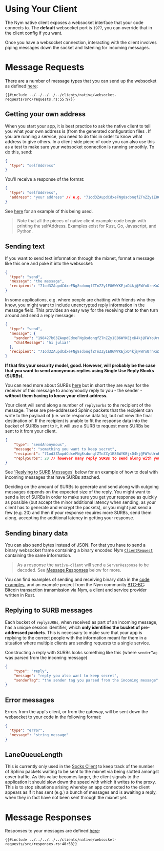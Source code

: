 # Using Your Client
The Nym native client exposes a websocket interface that your code connects to. The **default** websocket port is `1977`, you can override that in the client config if you want.

Once you have a websocket connection, interacting with the client involves piping messages down the socket and listening for incoming messages.

# Message Requests
There are a number of message types that you can send up the websocket as defined [here](https://github.com/nymtech/nym/blob/develop/clients/native/websocket-requests/src/requests.rs):

```rust,noplayground
{{#include ../../../../../clients/native/websocket-requests/src/requests.rs:55:97}}
```

## Getting your own address
When you start your app, it is best practice to ask the native client to tell you what your own address is (from the generated configuration files <!--add link -->. If you are running a service, you need to do this in order to know what address to give others. In a client-side piece of code you can also use this as a test to make sure your websocket connection is running smoothly. To do this, send:

```json
{
  "type": "selfAddress"
}
```

You'll receive a response of the format:

```json
{
  "type": "selfAddress",
  "address": "your address" // e.g. "71od3ZAupdCdxeFNg8sdonqfZTnZZy1E86WYKEjxD4kj@FWYoUrnKuXryysptnCZgUYRTauHq4FnEFu2QGn5LZWbm"
}
```

See [here](https://github.com/nymtech/nym/blob/93cc281abc2cc951023b51746fa6f2ead1f56c46/clients/native/examples/python-examples/websocket/textsend.py#L16C9-L16C9) for an example of this being used.

> Note that all the pieces of native client example code begin with printing the selfAddress. Examples exist for Rust, Go, Javascript, and Python.

## Sending text
If you want to send text information through the mixnet, format a message like this one and poke it into the websocket:

```json
{
  "type": "send",
  "message": "the message",
  "recipient": "71od3ZAupdCdxeFNg8sdonqfZTnZZy1E86WYKEjxD4kj@FWYoUrnKuXryysptnCZgUYRTauHq4FnEFu2QGn5LZWbm"
}
```

In some applications, e.g. where people are chatting with friends who they know, you might want to include unencrypted reply information in the message field. This provides an easy way for the receiving chat to then turn around and send a reply message:

```json
{
  "type": "send",
  "message": {
    "sender": "198427b63ZAupdCdxeFNg8sdonqfZTnZZy1E86WYKEjxD4kj@FWYoUrnKuXryysptnCZgUYRTauHq4FnEFu2QGn5LZWbm",
    "chatMessage": "hi julia!"
  },
  "recipient": "71od3ZAupdCdxeFNg8sdonqfZTnZZy1E86WYKEjxD4kj@FWYoUrnKuXryysptnCZgUYRTauHq4FnEFu2QGn5LZWbm"
}
```

**If that fits your security model, good. However, will probably be the case that you want to send anonymous replies using Single Use Reply Blocks (SURBs)**.

You can read more about SURBs [here](https://nymtech.net/docs/architecture/traffic-flow.md#private-replies-using-surbs) but in short they are ways for the receiver of this message to anonymously reply to you - the sender - **without them having to know your client address**.

Your client will send along a number of `replySurbs` to the recipient of the message. These are pre-addressed Sphinx packets that the recipient can write to the payload of (i.e. write response data to), but not view the final destination of. If the recipient is unable to fit the response data into the bucket of SURBs sent to it, it will use a SURB to request more SURBs be sent to it from your client.

```json
{
    "type": "sendAnonymous",
    "message": "something you want to keep secret",
    "recipient": "71od3ZAupdCdxeFNg8sdonqfZTnZZy1E86WYKEjxD4kj@FWYoUrnKuXryysptnCZgUYRTauHq4FnEFu2QGn5LZWbm",
    "replySurbs": 20 // however many reply SURBs to send along with your message
}
```

See ['Replying to SURB Messages'](#replying-to-surb-messages) below for an example of how to deal with incoming messages that have SURBs attached.

Deciding on the amount of SURBs to generate and send along with outgoing messages depends on the expected size of the reply. You might want to send a lot of SURBs in order to make sure you get your response as quickly as possible (but accept the minor additional latency when sending, as your client has to generate and encrypt the packets), or you might just send a few (e.g. 20) and then if your response requires more SURBs, send them along, accepting the additional latency in getting your response.

## Sending binary data
You can also send bytes instead of JSON. For that you have to send a binary websocket frame containing a binary encoded
Nym [`ClientRequest`](https://github.com/nymtech/nym/blob/develop/clients/native/websocket-requests/src/requests.rs#L25) containing the same information.

> As a response the `native-client` will send a `ServerResponse` to be decoded. See [Message Responses](#message-responses) below for more.

You can find examples of sending and receiving binary data in the [code examples](https://github.com/nymtech/nym/tree/master/clients/native/examples), and an example project from the Nym community [BTC-BC](https://github.com/sgeisler/btcbc-rs/): Bitcoin transaction transmission via Nym, a client and service provider written in Rust.

## Replying to SURB messages
Each bucket of `replySURBs`, when received as part of an incoming message, has a unique session identifier, which **only identifies the bucket of pre-addressed packets**. This is necessary to make sure that your app is replying to the correct people with the information meant for them in a situation where multiple clients are sending requests to a single service.

Constructing a reply with SURBs looks something like this (where `senderTag` was parsed from the incoming message)

```json
{
    "type": "reply",
    "message": "reply you also want to keep secret",
    "senderTag": "the sender tag you parsed from the incoming message"
}
```

## Error messages
Errors from the app's client, or from the gateway, will be sent down the websocket to your code in the following format:

```json
{
  "type": "error",
  "message": "string message"
}
```

## LaneQueueLength
This is currently only used in the [Socks Client](../socks5-client.md) to keep track of the number of Sphinx packets waiting to be sent to the mixnet via being slotted amongst cover traffic. As this value becomes larger, the client signals to the application it should slow down the speed with which it writes to the proxy. This is to stop situations arising whereby an app connected to the client appears as if it has sent (e.g.) a bunch of messages and is awaiting a reply, when they in fact have not been sent through the mixnet yet.

# Message Responses
Responses to your messages are defined [here](https://github.com/nymtech/nym/blob/develop/clients/native/websocket-requests/src/responses.rs):

```rust,noplayground
{{#include ../../../../../clients/native/websocket-requests/src/responses.rs:48:53}}
```
